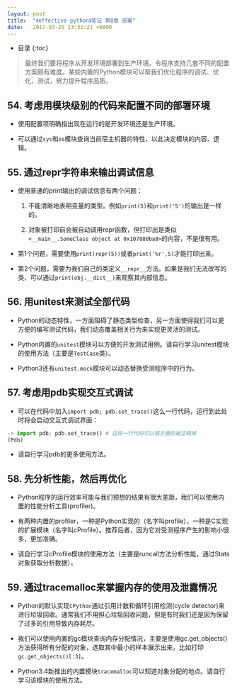 ```yaml
---
layout: post
title:  "《effective python》笔记 第8章 部署"
date:   2017-03-25 13:31:21 +0800
---
```


* 目录
{:toc}

> 最终我们要将程序从开发环境部署到生产环境。令程序支持几套不同的配置方案颇有难度。某些内置的Python模块可以帮我们优化程序的调试、优化、测试，努力提升程序品质。

## 54. 考虑用模块级别的代码来配置不同的部署环境

* 使用配置项明确指出现在运行的是开发环境还是生产环境。

* 可以通过`sys`和`os`模块查询当前宿主机器的特性，以此决定模块的内容、逻辑。

## 55. 通过repr字符串来输出调试信息

* 使用普通的print输出的调试信息有两个问题：

  1. 不能清晰地表明变量的类型。例如`print(5)`和`print('5')`的输出是一样的。

  2. 对象被打印前会被自动调用repr函数，但打印出是类似`<__main__.SomeClass object at 0x107880ba8>`的内容，不是很有用。

* 第1个问题，需要使用`print(repr(5))`或者`print('%r',5)`才能打印出来。

* 第2个问题，需要为我们自己的类定义`__repr__`方法。如果是我们无法改写的类，可以通过`print(obj.__dict__)`来观察其内部信息。

## 56. 用unitest来测试全部代码

* Python的动态特性，一方面阻碍了静态类型检查，另一方面使得我们可以更方便的编写测试代码，我们动态覆盖相关行为来实现更灵活的测试。

* Python内置的`unitest`模块可以方便的开发测试用例。请自行学习unitest模块的使用方法（主要是`TestCase`类）。

* Python3还有`unitest.mock`模块可以动态替换受测程序中的行为。

## 57. 考虑用pdb实现交互式调试

* 可以在代码中加入`import pdb; pdb.set_trace()`这么一行代码，运行到此处时将会启动交互式调试界面：

```python
-> import pdb; pdb.set_trace() # 这样一行代码可以很方便的被注释掉
(Pdb)
```

* 请自行学习pdb的更多使用方法。

## 58. 先分析性能，然后再优化

* Python程序的运行效率可能与我们预想的结果有很大差距，我们可以使用内置的性能分析工具(profiler)。

* 有两种内置的profiler，一种是Python实现的（名字叫profile），一种是C实现的扩展模块（名字叫cProfile）。推荐后者，因为它对受测程序产生的影响小很多，更加准确。

* 请自行学习cProfile模块的使用方法（主要是runcall方法分析性能，通过Stats对象获取分析数据）。

## 59. 通过tracemalloc来掌握内存的使用及泄露情况

* Python的默认实现`CPython`通过引用计数和循环引用检测(cycle detector)来进行垃圾回收。通常我们不用担心垃圾回收问题，但是有时我们还是因为保留了过多的引用导致内存耗尽。

* 我们可以使用内置的gc模块查询内存分配情况，主要是使用gc.get_objects()方法获得所有分配的对象，选取其中最小的样本展示出来，比如打印`gc.get_objects()[:3]`。

* Python3.4新推出的内置模块`tracemalloc`可以知道对象分配的地点。请自行学习该模块的使用方法。